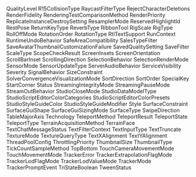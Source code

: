 QualityLevel
R15CollisionType
RaycastFilterType
RejectCharacterDeletions
RenderFidelity
RenderingTestComparisonMethod
RenderPriority
ReplicateInstanceDestroySetting
ResamplerMode
ReservedHighlightId
RestPose
ReturnKeyType
ReverbType
RibbonTool
RigScale
RigType
RollOffMode
RotationOrder
RotationType
RtlTextSupport
RunContext
RuntimeUndoBehavior
SafeAreaCompatibility
SalesTypeFilter
SaveAvatarThumbnailCustomizationFailure
SavedQualitySetting
SaveFilter
ScaleType
ScopeCheckResult
ScreenInsets
ScreenOrientation
ScrollBarInset
ScrollingDirection
SelectionBehavior
SelectionRenderMode
SensorMode
SensorUpdateType
ServerAudioBehavior
ServiceVisibility
Severity
SignalBehavior
SizeConstraint
SolverConvergenceVisualizationMode
SortDirection
SortOrder
SpecialKey
StartCorner
Status
StreamingIntegrityMode
StreamingPauseMode
StreamOutBehavior
StudioCloseMode
StudioDataModelType
StudioScriptEditorColorCategories
StudioScriptEditorColorPresets
StudioStyleGuideColor
StudioStyleGuideModifier
Style
SurfaceConstraint
SurfaceGuiShape
SurfaceGuiSizingMode
SurfaceType
SwipeDirection
TableMajorAxis
Technology
TeleportMethod
TeleportResult
TeleportState
TeleportType
TerrainAcquisitionMethod
TerrainFace
TextChatMessageStatus
TextFilterContext
TextInputType
TextTruncate
TextureMode
TextureQueryType
TextXAlignment
TextYAlignment
ThreadPoolConfig
ThrottlingPriority
ThumbnailSize
ThumbnailType
TickCountSampleMethod
TopBottom
TouchCameraMovementMode
TouchMovementMode
TrackerError
TrackerExtrapolationFlagMode
TrackerLodFlagMode
TrackerLodValueMode
TrackerMode
TrackerPromptEvent
TriStateBoolean
TweenStatus
